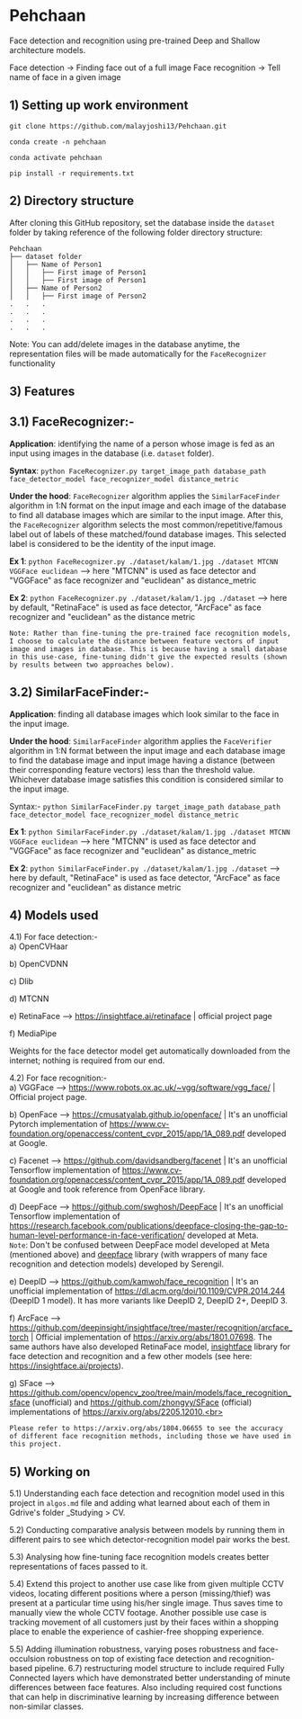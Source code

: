 # Pehchaan
Face detection and recognition using pre-trained Deep and Shallow architecture models.

Face detection → Finding face out of a full image
Face recognition → Tell name of face in a given image

## 1) Setting up work environment
```
git clone https://github.com/malayjoshi13/Pehchaan.git

conda create -n pehchaan

conda activate pehchaan

pip install -r requirements.txt
```
  
## 2) Directory structure

After cloning this GitHub repository, set the database inside the `dataset` folder by taking reference of the following folder directory structure:
```
Pehchaan
├── dataset folder
│   ├── Name of Person1
│   │   ├── First image of Person1
│   │   ├── First image of Person1
│   ├── Name of Person2
│   │   ├── First image of Person2
.   .   .
.   .   .
.   .   .
.   .   .
```
Note: You can add/delete images in the database anytime, the representation files will be made automatically for the `FaceRecognizer` functionality

## 3) Features

## 3.1) FaceRecognizer:-
**Application**: identifying the name of a person whose image is fed as an input using images in the database (i.e. `dataset` folder). 

**Syntax**: `python FaceRecognizer.py target_image_path database_path face_detector_model face_recognizer_model distance_metric`

**Under the hood**: `FaceRecognizer` algorithm applies the `SimilarFaceFinder` algorithm in 1:N format on the input image and each image of the database to find all database images which are similar to the input image. After this, the `FaceRecognizer` algorithm selects the most common/repetitive/famous label out of labels of these matched/found database images. This selected label is considered to be the identity of the input image. 

**Ex 1**: `python FaceRecognizer.py ./dataset/kalam/1.jpg ./dataset MTCNN VGGFace euclidean` --> here "MTCNN" is used as face detector and "VGGFace" as face recognizer and "euclidean" as distance_metric

**Ex 2**: `python FaceRecognizer.py ./dataset/kalam/1.jpg ./dataset` --> here by default, "RetinaFace" is used as face detector, "ArcFace" as face recognizer and "euclidean" as the distance metric

```Note: Rather than fine-tuning the pre-trained face recognition models, I choose to calculate the distance between feature vectors of input image and images in database. This is because having a small database in this use-case, fine-tuning didn't give the expected results (shown by results between two approaches below).```

## 3.2) SimilarFaceFinder:-
**Application**: finding all database images which look similar to the face in the input image.

**Under the hood**: `SimilarFaceFinder` algorithm applies the `FaceVerifier` algorithm in 1:N format between the input image and each database image to find the database image and input image having a distance (between their corresponding feature vectors) less than the threshold value. Whichever database image satisfies this condition is considered similar to the input image.

Syntax:- `python SimilarFaceFinder.py target_image_path database_path face_detector_model face_recognizer_model distance_metric`

**Ex 1**: `python SimilarFaceFinder.py ./dataset/kalam/1.jpg ./dataset MTCNN VGGFace euclidean` --> here "MTCNN" is used as face detector and "VGGFace" as face recognizer and "euclidean" as distance_metric

**Ex 2**: `python SimilarFaceFinder.py ./dataset/kalam/1.jpg ./dataset` --> here by default, "RetinaFace" is used as face detector, "ArcFace" as face recognizer and "euclidean" as distance metric

## 4) Models used

4.1) For face detection:- <br>
a) OpenCVHaar <br>

b) OpenCVDNN <br>
 
c) Dlib <br>

d) MTCNN <br>

e) RetinaFace --> https://insightface.ai/retinaface | official project page <br>

f) MediaPipe <br>

Weights for the face detector model get automatically downloaded from the internet; nothing is required from our end.

4.2) For face recognition:- <br>
a) VGGFace --> https://www.robots.ox.ac.uk/~vgg/software/vgg_face/ | Official project page. <br>

b) OpenFace --> https://cmusatyalab.github.io/openface/ | It's an unofficial Pytorch implementation of https://www.cv-foundation.org/openaccess/content_cvpr_2015/app/1A_089.pdf developed at Google. <br>

c) Facenet --> https://github.com/davidsandberg/facenet | It's an unofficial Tensorflow implementation of https://www.cv-foundation.org/openaccess/content_cvpr_2015/app/1A_089.pdf developed at Google and took reference from OpenFace library. <br>

d) DeepFace --> https://github.com/swghosh/DeepFace | It's an unofficial Tensorflow implementation of https://research.facebook.com/publications/deepface-closing-the-gap-to-human-level-performance-in-face-verification/ developed at Meta. <br>
`Note`: Don't be confused between DeepFace model developed at Meta (mentioned above) and [deepface](https://github.com/serengil/deepface) library (with wrappers of many face recognition and detection models) developed by Serengil. <br>

e) DeepID --> https://github.com/kamwoh/face_recognition | It's an unofficial implementation of https://dl.acm.org/doi/10.1109/CVPR.2014.244 (DeepID 1 model). It has more variants like DeepID 2, DeepID 2+, DeepID 3. <br> 

f) ArcFace --> https://github.com/deepinsight/insightface/tree/master/recognition/arcface_torch | Official implementation of https://arxiv.org/abs/1801.07698. The same authors have also developed RetinaFace model, [insightface](https://github.com/deepinsight/insightface) library for face detection and recognition and a few other models (see here: https://insightface.ai/projects). <br>

g) SFace --> https://github.com/opencv/opencv_zoo/tree/main/models/face_recognition_sface (unofficial) and https://github.com/zhongyy/SFace (official) implementations of https://arxiv.org/abs/2205.12010.<br>

`Please refer to https://arxiv.org/abs/1804.06655 to see the accuracy of different face recognition methods, including those we have used in this project.`

## 5) Working on

5.1) Understanding each face detection and recognition model used in this project in `algos.md` file and adding what learned about each of them in Gdrive's folder _Studying > CV. <br>

5.2) Conducting comparative analysis between models by running them in different pairs to see which detector-recognition model pair works the best.

5.3) Analysing how fine-tuning face recognition models creates better representations of faces passed to it.

5.4) Extend this project to another use case like from given multiple CCTV videos, locating different positions where a person (missing/thief) was present at a particular time using his/her single image. Thus saves time to manually view the whole CCTV footage. Another possible use case is tracking movement of all customers just by their faces within a shopping place to enable the experience of cashier-free shopping experience.

5.5) Adding illumination robustness, varying poses robustness and face-occulsion robustness on top of existing face detection and recognition-based pipeline.
6.7) restructuring model structure to include required Fully Connected layers which have demonstrated better understanding of minute differences between face features. Also including required cost functions that can help in discriminative learning by increasing difference between non-similar classes.


